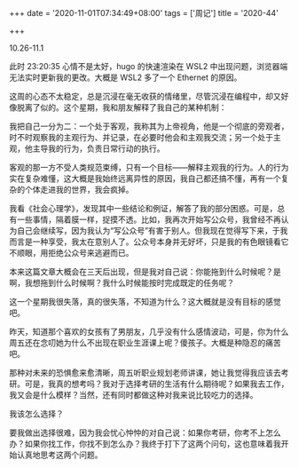 +++
date = '2020-11-01T07:34:49+08:00'
tags = ['周记']
title = '2020-44'

+++

10.26-11.1

此时 23:20:35 心情不是太好，hugo 的快速渲染在 WSL2 中出现问题，浏览器端无法实时更新我的更改。大概是 WSL2 多了一个 Ethernet 的原因。

这周的心态不太稳定，总是沉浸在毫无收获的情绪里，尽管沉浸在编程中，却又好像脱离了似的。这个星期，我和朋友解释了我自己的某种机制：

我把自己一分为二：一个处于客观，我称其为上帝视角，他是一个彻底的旁观者，时不时观察我的主观行为、并记录，在必要时他会和主观我交流；另一个处于主观，他主导我的行为，负责日常行动的执行。

客观的那一方不受人类规范束缚，只有一个目标——解释主观我的行为。人的行为实在复杂难懂，这大概是我始终远离异性的原因，我自己都还搞不懂，再有一个复杂的个体走进我的世界，我会疯掉。

我看《社会心理学》，发现其中一些结论和例证，解答了我的部分困惑。可是，总有一些事情，隔着膜一样，捉摸不透。比如，我再次开始写公众号，我曾经不再认为自己会继续写，因为我认为“写公众号”有害于别人。但我现在觉得写下来，于我而言是一种享受，我太在意别人了。公众号本身并无好坏，只是我的有色眼镜看它不顺眼，用拒绝公众号来逃避而已。

本来这篇文章大概会在三天后出现，但是我对自己说：你能拖到什么时候呢？是啊，我想拖到什么时候啊？我什么时候能按时完成既定的任务呢？

这一个星期我很失落，真的很失落，不知道为什么？这大概就是没有目标的感觉吧。

昨天，知道那个喜欢的女孩有了男朋友，几乎没有什么感情波动，可是，你为什么周五还在念叨她为什么不出现在职业生涯课上呢？傻孩子。大概是种隐忍的痛苦吧。

那种对未来的恐惧愈来愈清晰，周五听职业规划老师讲课，她让我觉得我应该去考研。可是，我真的想考吗？我对于选择考研的生活有什么期待呢？如果我去工作，我又会是什么模样？当然，还有同时都做这种对我来说比较吃力的选择。

我该怎么选择？

要我做出选择很难，因为我会忧心忡忡的对自己说：如果你考研，你考不上怎么办？如果你找工作，你找不到怎么办？我终于打下了这两个问句，这也意味着我开始认真地思考这两个问题。
